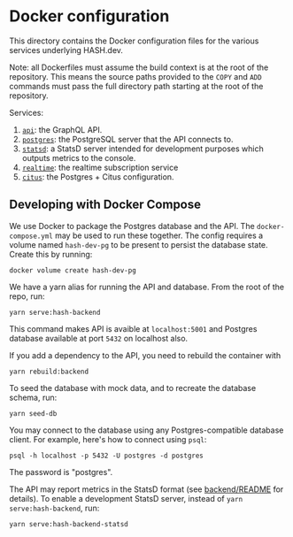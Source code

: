 # Docker configuration

This directory contains the Docker configuration files for the various services
underlying HASH.dev.

Note: all Dockerfiles must assume the build context is at the root of the
repository. This means the source paths provided to the `COPY` and `ADD`
commands must pass the full directory path starting at the root of the
repository.

Services:

1. [`api`](./api): the GraphQL API.
2. [`postgres`](./postgres): the PostgreSQL server that the API connects to.
3. [`statsd`](./statsd): a StatsD server intended for development purposes
   which outputs metrics to the console.
4. [`realtime`](./realtime): the realtime subscription service
5. [`citus`](./citus): the Postgres + Citus configuration.

## Developing with Docker Compose

We use Docker to package the Postgres database and the API. The
`docker-compose.yml` may be used to run these together. The config requires a
volume named `hash-dev-pg` to be present to persist the database state. Create
this by running:

```
docker volume create hash-dev-pg
```

We have a yarn alias for running the API and database. From the root of the
repo, run:

```
yarn serve:hash-backend
```

This command makes API is avaible at `localhost:5001` and Postgres database
available at port `5432` on localhost also.

If you add a dependency to the API, you need to rebuild the container with

```
yarn rebuild:backend
```

To seed the database with mock data, and to recreate the database schema, run:

```
yarn seed-db
```

You may connect to the database using any Postgres-compatible database client.
For example, here's how to connect using `psql`:

```
psql -h localhost -p 5432 -U postgres -d postgres
```

The password is "postgres".

The API may report metrics in the StatsD format (see [backend/README](../packages/hash/backend/README.md) for details).
To enable a development StatsD server, instead of `yarn serve:hash-backend`,
run:

```
yarn serve:hash-backend-statsd
```
